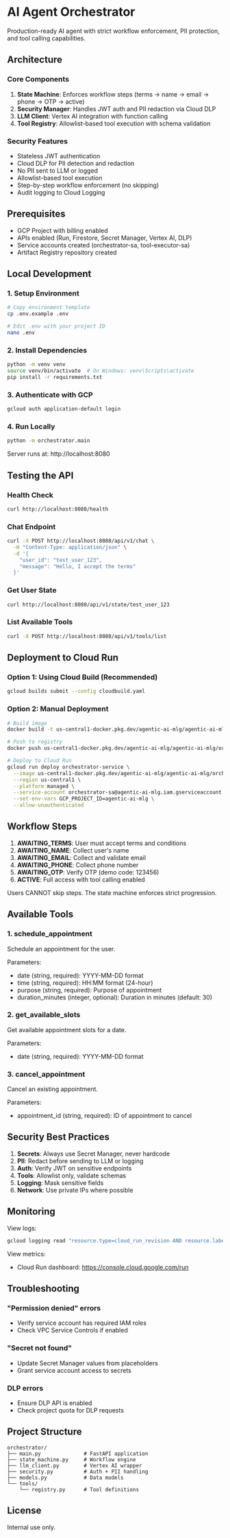 # AI Agent Orchestrator

Production-ready AI agent with strict workflow enforcement, PII protection, and tool calling capabilities.

## Architecture

### Core Components

1. **State Machine**: Enforces workflow steps (terms → name → email → phone → OTP → active)
2. **Security Manager**: Handles JWT auth and PII redaction via Cloud DLP
3. **LLM Client**: Vertex AI integration with function calling
4. **Tool Registry**: Allowlist-based tool execution with schema validation

### Security Features

- Stateless JWT authentication
- Cloud DLP for PII detection and redaction
- No PII sent to LLM or logged
- Allowlist-based tool execution
- Step-by-step workflow enforcement (no skipping)
- Audit logging to Cloud Logging

## Prerequisites

- GCP Project with billing enabled
- APIs enabled (Run, Firestore, Secret Manager, Vertex AI, DLP)
- Service accounts created (orchestrator-sa, tool-executor-sa)
- Artifact Registry repository created

## Local Development

### 1. Setup Environment

```bash
# Copy environment template
cp .env.example .env

# Edit .env with your project ID
nano .env
```

### 2. Install Dependencies

```bash
python -m venv venv
source venv/bin/activate  # On Windows: venv\Scripts\activate
pip install -r requirements.txt
```

### 3. Authenticate with GCP

```bash
gcloud auth application-default login
```

### 4. Run Locally

```bash
python -m orchestrator.main
```

Server runs at: http://localhost:8080

## Testing the API

### Health Check

```bash
curl http://localhost:8080/health
```

### Chat Endpoint

```bash
curl -X POST http://localhost:8080/api/v1/chat \
  -H "Content-Type: application/json" \
  -d '{
    "user_id": "test_user_123",
    "message": "Hello, I accept the terms"
  }'
```

### Get User State

```bash
curl http://localhost:8080/api/v1/state/test_user_123
```

### List Available Tools

```bash
curl -X POST http://localhost:8080/api/v1/tools/list
```

## Deployment to Cloud Run

### Option 1: Using Cloud Build (Recommended)

```bash
gcloud builds submit --config cloudbuild.yaml
```

### Option 2: Manual Deployment

```bash
# Build image
docker build -t us-central1-docker.pkg.dev/agentic-ai-mlg/agentic-ai-mlg/orchestrator:latest .

# Push to registry
docker push us-central1-docker.pkg.dev/agentic-ai-mlg/agentic-ai-mlg/orchestrator:latest

# Deploy to Cloud Run
gcloud run deploy orchestrator-service \
  --image us-central1-docker.pkg.dev/agentic-ai-mlg/agentic-ai-mlg/orchestrator:latest \
  --region us-central1 \
  --platform managed \
  --service-account orchestrator-sa@agentic-ai-mlg.iam.gserviceaccount.com \
  --set-env-vars GCP_PROJECT_ID=agentic-ai-mlg \
  --allow-unauthenticated
```

## Workflow Steps

1. **AWAITING_TERMS**: User must accept terms and conditions
2. **AWAITING_NAME**: Collect user's name
3. **AWAITING_EMAIL**: Collect and validate email
4. **AWAITING_PHONE**: Collect phone number
5. **AWAITING_OTP**: Verify OTP (demo code: 123456)
6. **ACTIVE**: Full access with tool calling enabled

Users CANNOT skip steps. The state machine enforces strict progression.

## Available Tools

### 1. schedule_appointment
Schedule an appointment for the user.

Parameters:
- date (string, required): YYYY-MM-DD format
- time (string, required): HH:MM format (24-hour)
- purpose (string, required): Purpose of appointment
- duration_minutes (integer, optional): Duration in minutes (default: 30)

### 2. get_available_slots
Get available appointment slots for a date.

Parameters:
- date (string, required): YYYY-MM-DD format

### 3. cancel_appointment
Cancel an existing appointment.

Parameters:
- appointment_id (string, required): ID of appointment to cancel

## Security Best Practices

1. **Secrets**: Always use Secret Manager, never hardcode
2. **PII**: Redact before sending to LLM or logging
3. **Auth**: Verify JWT on sensitive endpoints
4. **Tools**: Allowlist only, validate schemas
5. **Logging**: Mask sensitive fields
6. **Network**: Use private IPs where possible

## Monitoring

View logs:
```bash
gcloud logging read "resource.type=cloud_run_revision AND resource.labels.service_name=orchestrator-service" --limit 50 --format json
```

View metrics:
- Cloud Run dashboard: https://console.cloud.google.com/run

## Troubleshooting

### "Permission denied" errors
- Verify service account has required IAM roles
- Check VPC Service Controls if enabled

### "Secret not found"
- Update Secret Manager values from placeholders
- Grant service account access to secrets

### DLP errors
- Ensure DLP API is enabled
- Check project quota for DLP requests

## Project Structure

```
orchestrator/
├── main.py              # FastAPI application
├── state_machine.py     # Workflow engine
├── llm_client.py        # Vertex AI wrapper
├── security.py          # Auth + PII handling
├── models.py            # Data models
└── tools/
    └── registry.py      # Tool definitions
```

## License

Internal use only.

